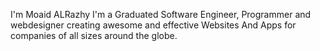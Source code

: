 I'm Moaid ALRazhy I'm a Graduated Software Engineer, Programmer and webdesigner creating awesome and effective Websites And Apps for companies of all sizes around the globe.
